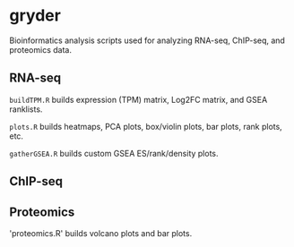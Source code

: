 # gryder

Bioinformatics analysis scripts used for analyzing RNA-seq, ChIP-seq, and proteomics data. 

## RNA-seq
`buildTPM.R` builds expression (TPM) matrix, Log2FC matrix, and GSEA ranklists.

`plots.R` builds heatmaps, PCA plots, box/violin plots, bar plots, rank plots, etc.

`gatherGSEA.R` builds custom GSEA ES/rank/density plots.

## ChIP-seq

## Proteomics
'proteomics.R' builds volcano plots and bar plots.
